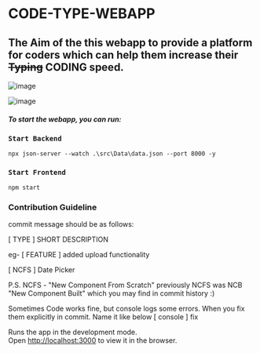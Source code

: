 # CODE-TYPE-WEBAPP

## The Aim of the this webapp to provide a platform for coders which can help them increase their <strike>Typing</strike> CODING speed.

![image](https://user-images.githubusercontent.com/87216333/128066418-21618c19-12ae-47cb-9084-ee1e8f9a41e3.png)

![image](https://user-images.githubusercontent.com/87216333/128135866-f2a52024-1abd-483f-8144-5cd16972369b.png)


#### _To start the webapp, you can run:_

### `Start Backend`
```console
npx json-server --watch .\src\Data\data.json --port 8000 -y
```
### `Start Frontend`
```console
npm start
```

### Contribution Guideline
commit message should be as follows:

[ TYPE ] SHORT DESCRIPTION

eg- 
[ FEATURE ] added upload functionality

[ NCFS ] Date Picker

P.S. NCFS - "New Component From Scratch"
previously NCFS was NCB "New Component Built" which you may find in commit history :)

Sometimes Code works fine, but console logs some errors. When you fix them explicitly in commit. Name it like below
[ console ] fix

Runs the app in the development mode.\
Open [http://localhost:3000](http://localhost:3000) to view it in the browser.
